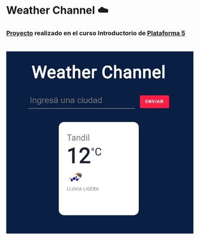 # Weather Channel :cloud:

### [**Proyecto**](https://weather-channel-p5.netlify.app/) realizado en el curso Introductorio de [Plataforma 5](https://plataforma5.la/ar/online/intro)

#

<img src="img/screenshot.jpg" width="500">
